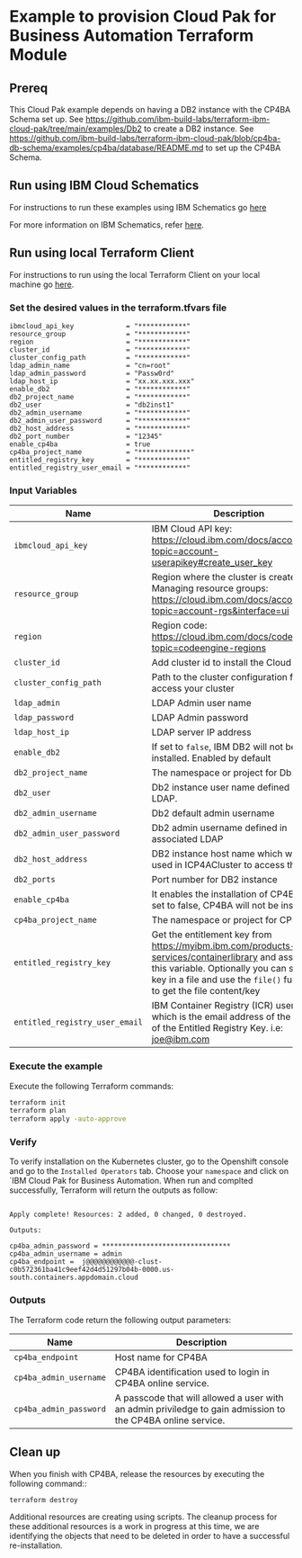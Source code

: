 # Example to provision Cloud Pak for Business Automation Terraform Module

## Prereq

This Cloud Pak example depends on having a DB2 instance with the CP4BA Schema set up.  See https://github.com/ibm-build-labs/terraform-ibm-cloud-pak/tree/main/examples/Db2 to create a DB2 instance.  See https://github.com/ibm-build-labs/terraform-ibm-cloud-pak/blob/cp4ba-db-schema/examples/cp4ba/database/README.md to set up the CP4BA Schema.

## Run using IBM Cloud Schematics

For instructions to run these examples using IBM Schematics go [here](../Using_Schematics.md)

For more information on IBM Schematics, refer [here](https://cloud.ibm.com/docs/schematics?topic=schematics-get-started-terraform).

## Run using local Terraform Client

For instructions to run using the local Terraform Client on your local machine go [here](../Using_Terraform.md). 

### Set the desired values in the terraform.tfvars file

```hcl
ibmcloud_api_key             = "************"
resource_group               = "************"
region                       = "************"
cluster_id                   = "************"
cluster_config_path          = "************"
ldap_admin_name              = "cn=root"
ldap_admin_password          = "Passw0rd"
ldap_host_ip                 = "xx.xx.xxx.xxx"
enable_db2                   = "************"
db2_project_name             = "************"
db2_user                     = "db2inst1"
db2_admin_username           = "************"
db2_admin_user_password      = "************"
db2_host_address             = "************"
db2_port_number              = "12345"
enable_cp4ba                 = true
cp4ba_project_name           = "*************"
entitled_registry_key        = "************"
entitled_registry_user_email = "************"
```

### Input Variables

| Name                       | Description                                                            | Default                | Required |
| ---------------------------|------------------------------------------------------------------------|------------------------|----------|
| `ibmcloud_api_key`         | IBM Cloud API key: https://cloud.ibm.com/docs/account?topic=account-userapikey#create_user_key                                                    |                        | Yes      |
| `resource_group`           | Region where the cluster is created. Managing resource groups: https://cloud.ibm.com/docs/account?topic=account-rgs&interface=ui | `cloud-pak-sandbox` | Yes      |
| `region`                   | Region code: https://cloud.ibm.com/docs/codeengine?topic=codeengine-regions                                                            | `us-south`             | No       |
| `cluster_id`               | Add cluster id to install the Cloud Pak on.   |          |   No   |
| `cluster_config_path`      | Path to the cluster configuration file to access your cluster          | `./.kube/config`        |   No     |
| `ldap_admin`               | LDAP Admin user name | `cn=root`  | Yes      |
| `ldap_password`            | LDAP Admin password | `Passw0rd` | Yes      |
| `ldap_host_ip`             | LDAP server IP address |  | Yes      |
| `enable_db2`               | If set to `false`, IBM DB2 will not be installed. Enabled by default   |  `true`                |   No     |
| `db2_project_name`         | The namespace or project for Db2                                       | `ibm-db2`              |   Yes    |
| `db2_user `                | Db2 instance user name defined in LDAP.                                | `db2inst1`             |   Yes    |
| `db2_admin_username`       | Db2 default admin username                                             | `cpadmin`              |   Yes    |
| `db2_admin_user_password`  | Db2 admin username defined in associated LDAP                          |                        |   Yes    |
| `db2_host_address  `       | DB2 instance host name which will be used in ICP4ACluster to access the Db2. |                  |   No     |
| `db2_ports`                | Port number for DB2 instance                                                 |                  |   Yes    |
| `enable_cp4ba`             | It enables the installation of CP4BA. If set to false, CP4BA will not be installed. | `true`    |   No     |
| `cp4ba_project_name`       | The namespace or project for CP4BA                                     | `cp4ba`                |   Yes    |
| `entitled_registry_key`    | Get the entitlement key from https://myibm.ibm.com/products-services/containerlibrary and assign it to this variable. Optionally you can store the key in a file and use the `file()` function to get the file content/key |                             | Yes      |
| `entitled_registry_user_email`| IBM Container Registry (ICR) username which is the email address of the owner of the Entitled Registry Key. i.e: joe@ibm.com |              | Yes      |


### Execute the example

Execute the following Terraform commands:

```bash
terraform init
terraform plan
terraform apply -auto-approve
```

### Verify

To verify installation on the Kubernetes cluster, go to the Openshift console and go to the `Installed Operators` tab. Choose your `namespace` and click on `IBM Cloud Pak for Business Automation. 
When run and complted successfully, Terraform will return the outputs as follow: 
```

Apply complete! Resources: 2 added, 0 changed, 0 destroyed.

Outputs:

cp4ba_admin_password = ********************************
cp4ba_admin_username = admin
cp4ba_endpoint =  j@@@@@@@@@@@@-clust-c0b572361ba41c9eef42d4d51297b04b-0000.us-south.containers.appdomain.cloud
```

### Outputs

The Terraform code return the following output parameters:

| Name                   | Description                                                                                 |
|------------------------|---------------------------------------------------------------------------------------------|
| `cp4ba_endpoint`       | Host name for CP4BA                                                                         |
| `cp4ba_admin_username` | CP4BA identification used to login in CP4BA online service.                                 |
| `cp4ba_admin_password` | A passcode that will allowed a user with an admin priviledge to gain admission to the CP4BA online service.|


## Clean up

When you finish with CP4BA, release the resources by executing the following command:: 
```
terraform destroy
```
Additional resources are creating using scripts. The cleanup process for these additional resources is a work in progress at this time, we are identifying the objects that need to be deleted in order to have a successful re-installation.
